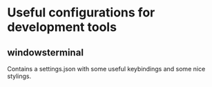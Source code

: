 # Useful configurations for development tools

## windowsterminal

Contains a settings.json with some useful keybindings and some nice stylings.